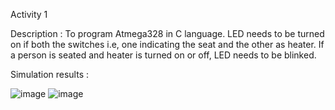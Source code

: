 Activity 1

Description : To program Atmega328 in C language. LED needs to be turned on if both the switches i.e, one indicating the seat and the other as heater. If a person is seated and heater is turned on or off, LED needs to be blinked.

Simulation results :

![image](https://user-images.githubusercontent.com/80441889/115888204-483a3a00-a470-11eb-8734-f0b52e81c1ec.png)
![image](https://user-images.githubusercontent.com/80441889/115888252-55572900-a470-11eb-98b1-65939e53fe1e.png)

